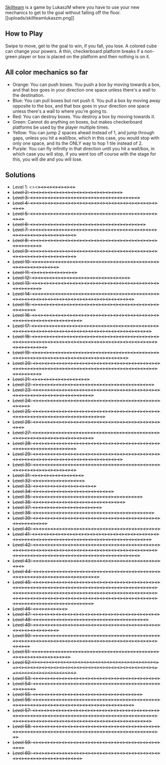 [Skillteam](https://play.fancade.com/6138A3C42C5AF3D9) is a game by LukaszM where you have to use your new mechanics to get to the goal without falling off the floor.
[[uploads/skillteamlukaszm.png]]
## How to Play

Swipe to move, get to the goal to win, if you fall, you lose. A colored cube can change your powers. A thin, checkerboard platform breaks if a non-green player or box is placed on the platform and then nothing is on it.

## All color mechanics so far

* Orange: You can push boxes. You push a box by moving towards a box, and that box goes in your direction one space unless there's a wall to the destination.
* Blue: You can pull boxes but not push it. You pull a box by moving away opposite to the box, and that box goes in your direction one space unless there's a wall to where you're going to.
* Red: You can destroy boxes. You destroy a box by moving towards it.
* Green: Cannot do anything on boxes, but makes checkerboard platforms be used by the player multiple times.
* Yellow: You can jump 2 spaces ahead instead of 1, and jump through gaps, unless you hit a wall/box, which in this case, you would stop with only one space, and its the ONLY way to hop 1 tile instead of 2.
* Purple: You can fly infinitly in that direction until you hit a wall/box, in which case you will stop, if you went too off course with the stage for this, you will die and you will lose.

## Solutions

* Level 1: <<W>><<S>><<S>><<E>><<S>><<S>><<S>><<S>>
* Level 2: <<S>><<S>><<S>><<W>><<W>><<N>><<N>><<E>><<S>><<E>><<S>><<W>><<W>><<W>><<W>><<W>>
* Level 3: <<W>><<S>><<S>><<E>><<E>><<S>><<N>><<N>><<N>><<E>><<E>><<S>><<S>><<W>><<W>><<S>><<S>><<S>><<W>>
* Level 4: <<S>><<E>><<W>><<W>><<S>><<E>><<E>><<E>><<W>><<W>><<W>><<N>><<N>><<E>><<S>><<W>><<S>><<E>><<E>><<N>><<E>><<S>><<S>><<S>>
* Level 5: <<E>><<E>><<S>><<S>><<W>><<N>><<W>><<W>><<N>><<E>><<E>><<E>><<N>><<S>><<S>><<S>><<W>><<N>><<N>><<E>><<N>><<N>><<N>><<E>>
* Level 6: <<W>><<S>><<S>><<S>><<N>><<N>><<N>><<E>><<E>><<N>><<S>><<W>><<W>><<S>><<S>><<S>><<S>><<E>><<E>><<E>>
* Level 7: <<N>><<W>><<S>><<S>><<E>><<N>><<N>><<N>><<W>><<S>><<E>><<E>><<W>><<W>><<S>><<E>><<S>><<W>><<N>><<N>><<E>><<N>><<N>><<W>><<S>><<S>><<S>><<E>><<S>><<W>><<W>><<W>><<W>>
* Level 8: <<E>><<N>><<W>><<E>><<N>><<S>><<S>><<W>><<W>><<S>><<S>><<E>><<E>><<N>><<N>><<N>><<W>><<W>><<E>><<E>><<S>><<W>><<W>><<N>><<W>><<W>><<N>>
* Level 9: <<E>><<S>><<S>><<W>><<W>><<N>><<S>><<S>><<W>><<E>><<E>><<N>><<E>><<N>><<N>><<W>><<E>><<S>><<S>><<W>><<S>><<W>><<W>><<W>><<E>><<E>><<N>><<N>><<N>><<E>><<E>><<E>><<E>>
* Level 10: <<S>><<E>><<S>><<W>><<E>><<N>><<N>><<W>><<W>><<S>><<E>><<W>><<S>><<S>><<E>><<N>><<E>><<N>><<N>><<W>><<W>><<S>><<E>><<S>><<E>><<N>><<N>><<N>><<N>><<N>>
* Level 11: <<N>><<N>><<S>><<S>><<S>><<S>><<S>><<S>>
* Level 12: <<W>><<S>><<S>><<E>><<S>><<S>><<N>><<N>><<E>><<N>><<S>><<W>><<S>><<S>><<S>><<S>><<S>>
* Level 13: <<E>><<N>><<N>><<W>><<W>><<N>><<S>><<E>><<S>><<E>><<S>><<W>><<W>><<W>><<E>><<E>><<N>><<N>><<W>><<S>><<E>><<S>><<W>><<W>><<W>><<W>><<W>>
* Level 14: <<S>><<S>><<N>><<N>><<W>><<E>><<E>><<S>><<S>><<W>><<S>><<S>><<E>><<W>><<N>><<N>><<E>><<N>><<N>><<W>><<W>><<S>><<E>><<S>><<E>><<N>><<W>><<N>><<E>><<S>><<S>><<W>><<S>><<S>><<E>><<N>><<N>><<N>><<W>><<N>><<E>><<E>><<E>>
* Level 15: <<S>><<N>><<E>><<S>><<E>><<N>><<W>><<W>><<W>><<S>><<W>><<E>><<E>><<N>><<E>><<E>><<S>><<S>><<N>><<W>><<W>><<W>><<W>><<W>><<W>><<W>>
* Level 16: <<E>><<E>><<W>><<W>><<S>><<W>><<N>><<N>><<S>><<S>><<E>><<E>><<E>><<E>><<E>><<W>><<W>><<W>><<W>><<W>><<N>><<N>><<N>><<E>><<E>><<S>><<S>><<E>><<S>><<W>><<W>><<W>><<W>><<W>>
* Level 17: <<W>><<S>><<E>><<W>><<S>><<S>><<S>><<E>><<E>><<N>><<N>><<N>><<W>><<N>><<E>><<W>><<W>><<S>><<S>><<S>><<E>><<W>><<N>><<N>><<E>><<E>><<S>><<S>><<W>><<S>><<E>><<N>><<N>><<N>><<N>><<E>><<E>><<W>><<W>><<S>><<S>><<S>><<S>><<E>><<E>><<E>>
* Level 18: <<S>><<E>><<E>><<E>><<S>><<N>><<W>><<W>><<N>><<W>><<W>><<S>><<E>><<S>><<E>><<N>><<N>><<E>><<W>><<S>><<E>><<S>><<E>><<N>><<N>><<W>><<W>><<S>><<N>><<E>><<E>><<S>><<S>><<W>><<W>><<W>><<W>><<E>><<E>><<N>><<N>><<E>><<S>><<E>><<S>><<W>><<W>><<W>><<W>><<W>><<W>><<N>><<N>>
* Level 19: <<W>><<W>><<N>><<N>><<E>><<S>><<E>><<W>><<W>><<S>><<E>><<E>><<N>><<E>><<S>><<S>><<E>><<W>><<N>><<N>><<W>><<W>><<W>><<N>><<N>><<S>><<S>><<S>><<E>><<E>><<E>><<E>><<W>><<W>><<W>><<W>><<N>><<N>><<N>><<W>><<W>><<W>>
* Level 20: <<W>><<E>><<S>><<S>><<W>><<E>><<E>><<E>><<W>><<W>><<S>><<S>><<W>><<E>><<S>><<W>><<E>><<N>><<N>><<N>><<W>><<S>><<E>><<S>><<S>><<W>><<W>><<N>><<E>><<E>><<E>><<N>><<N>><<W>><<N>><<N>><<W>><<S>><<S>><<S>><<E>><<S>><<S>><<W>><<W>><<N>><<E>><<E>><<E>><<E>><<E>><<E>>
* Level 21: <<S>><<S>><<S>><<S>><<S>><<S>><<S>><<S>><<S>><<S>>
* Level 22: <<W>><<S>><<W>><<E>><<N>><<E>><<E>><<S>><<E>><<E>><<E>><<W>><<W>><<W>><<N>><<W>><<S>><<S>><<S>><<S>><<S>>
* Level 23: <<S>><<W>><<N>><<E>><<S>><<S>><<S>><<E>><<W>><<W>><<S>><<S>><<E>><<S>><<E>><<W>><<S>><<W>><<N>><<N>><<N>><<N>><<E>><<N>><<W>><<E>><<N>><<N>><<W>><<S>><<E>><<S>><<W>><<W>><<W>><<W>>
* Level 24: <<S>><<E>><<S>><<S>><<S>><<E>><<E>><<E>><<N>><<N>><<W>><<N>><<W>><<S>><<S>><<E>><<W>><<N>><<N>><<W>><<W>><<N>><<N>><<E>><<E>>
* Level 25: <<S>><<E>><<E>><<W>><<W>><<N>><<N>><<W>><<W>><<S>><<S>><<W>><<E>><<N>><<N>><<E>><<E>><<E>><<E>><<W>><<W>><<S>><<W>><<N>><<W>><<S>><<S>><<N>><<E>><<E>><<S>><<W>><<N>><<W>><<S>><<S>><<S>><<W>>
* Level 26: <<W>><<N>><<N>><<E>><<E>><<E>><<E>><<S>><<S>><<W>><<S>><<W>><<W>><<W>><<N>><<N>><<N>><<E>><<E>><<S>><<S>><<S>><<S>><<S>>
* Level 27: <<E>><<N>><<N>><<W>><<W>><<W>><<W>><<W>><<S>><<E>><<E>><<N>><<E>><<E>><<E>><<S>><<W>><<S>><<E>><<E>><<W>><<W>><<N>><<W>><<W>><<W>><<W>><<S>><<W>><<W>><<E>><<E>><<N>><<N>><<W>><<W>>
* Level 28: <<N>><<N>><<N>><<N>><<E>><<S>><<S>><<S>><<W>><<W>><<E>><<E>><<S>><<W>><<S>><<W>><<W>><<E>><<N>><<N>><<E>><<N>><<N>><<W>><<N>><<S>><<E>><<S>><<S>><<S>><<S>><<S>><<S>>
* Level 29: <<E>><<E>><<W>><<W>><<W>><<W>><<N>><<N>><<E>><<S>><<W>><<S>><<E>><<E>><<E>><<N>><<N>><<W>><<E>><<E>><<E>><<W>><<W>><<W>><<W>><<W>><<S>><<S>><<E>><<E>><<E>><<E>><<E>><<W>><<W>><<W>><<W>><<N>><<W>><<W>><<W>>
* Level 30: <<E>><<N>><<N>><<N>><<N>><<W>><<W>><<S>><<E>><<N>><<E>><<S>><<S>><<N>><<N>><<W>><<N>><<S>><<S>><<W>><<S>><<S>><<S>><<E>><<E>><<S>><<W>><<S>><<N>><<N>><<E>><<E>><<E>>
* Level 31: <<W>><<N>><<N>><<N>><<N>><<S>><<E>><<S>><<S>>
* Level 32: <<S>><<S>><<W>><<N>><<E>><<N>><<N>><<N>><<N>>
* Level 33: <<N>><<E>><<S>><<S>><<S>><<N>><<N>><<W>><<S>><<E>><<E>>
* Level 34: <<E>><<N>><<E>><<E>><<N>><<N>><<E>><<N>><<S>><<W>><<S>><<W>><<W>><<N>>
* Level 35: <<W>><<E>><<S>><<S>><<W>><<N>><<E>><<N>><<W>><<S>><<S>><<E>><<S>><<N>><<N>><<W>><<S>><<W>><<W>>
* Level 36: <<W>><<S>><<E>><<E>><<W>><<N>><<E>><<N>><<N>><<S>><<S>><<N>><<N>><<W>><<W>><<W>>
* Level 37: <<E>><<S>><<W>><<N>><<S>><<S>><<W>><<N>><<E>><<N>><<E>><<N>>
* Level 38: <<E>><<E>><<N>><<N>><<W>><<S>><<E>><<S>><<W>><<W>><<S>><<W>><<E>><<N>><<N>><<S>><<W>><<E>><<N>><<E>><<E>>
* Level 39: <<E>><<E>><<E>><<W>><<W>><<W>><<W>><<W>><<S>><<W>><<E>><<N>><<N>><<S>><<W>><<E>><<E>><<E>><<W>><<W>><<W>><<W>><<W>><<W>><<W>><<N>><<N>><<N>>
* Level 40: <<E>><<W>><<N>><<S>><<W>><<W>><<W>><<N>><<E>><<E>><<N>><<S>><<W>><<S>><<E>><<E>><<E>><<E>><<W>><<N>><<W>><<N>>
* Level 41: <<W>><<S>><<S>><<N>><<N>><<E>><<S>><<E>><<N>><<E>><<N>><<S>><<W>><<W>><<W>><<W>><<W>><<S>><<N>><<E>><<E>><<S>><<E>><<S>><<E>><<N>><<W>><<W>><<S>><<S>><<S>><<N>><<E>><<N>><<W>><<N>><<W>><<E>><<E>><<S>><<S>><<S>><<S>><<S>><<S>><<E>>
* Level 42: <<S>><<S>><<W>><<E>><<E>><<W>><<N>><<N>><<W>><<N>><<N>><<W>><<S>><<S>><<E>><<E>><<S>><<S>><<W>><<E>><<N>><<W>><<N>><<E>><<S>><<S>><<W>><<W>><<W>><<E>><<E>><<N>><<E>><<N>><<W>><<W>><<N>><<N>><<E>><<S>><<S>><<E>><<S>><<S>><<W>><<N>><<E>><<N>><<W>><<W>><<W>><<W>><<W>><<W>><<E>><<E>><<E>><<E>><<E>><<E>><<E>><<E>><<E>><<W>><<W>><<W>><<W>><<W>><<S>>
* Level 43: <<E>><<W>><<S>><<W>><<E>><<N>><<E>><<S>><<W>><<W>><<W>><<W>><<W>><<W>><<S>><<S>><<E>><<E>><<N>><<N>><<N>><<N>><<N>><<W>>
* Level 44: <<E>><<E>><<E>><<E>><<E>><<E>><<W>><<N>><<E>><<S>><<W>><<W>><<N>><<W>><<S>><<S>><<E>><<E>><<E>><<E>><<E>><<E>><<E>><<W>><<W>><<N>><<N>><<E>><<W>><<W>><<S>><<S>><<S>><<S>><<S>><<S>><<W>>
* Level 45: <<N>><<S>><<W>><<E>><<E>><<N>><<N>><<S>><<E>><<E>><<S>><<W>><<N>><<W>><<S>><<S>><<N>><<E>><<E>><<S>><<S>><<W>><<W>><<N>><<N>><<E>><<N>><<N>><<S>><<S>><<W>><<S>><<S>><<W>><<W>><<W>><<W>><<N>><<S>><<E>><<N>><<E>><<S>><<E>><<E>><<E>><<E>><<N>><<N>><<N>><<N>><<S>><<S>><<S>><<S>><<W>><<W>><<W>><<W>><<W>><<W>><<N>><<N>><<E>><<S>><<W>><<S>><<E>><<E>><<E>><<E>><<E>><<W>><<N>><<N>><<E>><<E>><<S>><<S>><<W>><<W>><<W>><<W>><<W>><<N>><<N>><<E>><<S>><<W>><<S>><<E>><<E>><<E>><<N>><<N>><<E>><<E>><<S>><<S>><<W>><<E>><<S>><<S>><<N>><<N>><<W>><<S>><<N>><<E>><<S>><<E>>
* Level 46: <<N>><<S>><<W>><<N>><<E>><<S>>
* Level 47: <<W>><<S>><<W>><<N>><<E>><<E>><<S>><<S>><<E>><<E>><<N>><<N>><<W>><<W>><<W>><<E>><<S>><<S>><<S>><<N>><<W>><<S>>
* Level 48: <<E>><<E>><<E>><<N>><<N>><<E>><<N>><<S>><<S>><<W>><<W>><<S>><<W>><<W>><<W>><<W>><<E>><<N>><<W>><<N>>
* Level 49: <<W>><<W>><<N>><<E>><<W>><<S>><<E>><<S>><<S>><<W>><<N>><<E>><<N>><<W>><<W>><<W>><<N>><<W>><<W>><<S>><<E>><<E>><<E>><<E>><<S>><<E>><<N>><<N>><<N>><<W>>
* Level 50: <<S>><<S>><<S>><<W>><<W>><<E>><<N>><<W>><<N>><<W>><<S>><<W>><<N>><<E>><<W>><<W>><<S>><<S>><<S>><<W>><<W>><<N>><<S>><<E>><<N>><<W>><<N>><<W>><<S>><<E>><<W>><<W>><<S>><<S>><<W>><<W>><<N>><<N>><<S>><<E>><<N>><<W>><<S>><<W>><<W>><<W>><<W>><<N>><<N>><<N>>
* Level 51: <<W>><<S>><<E>><<N>><<E>><<S>><<E>><<W>><<N>><<W>><<W>><<N>><<N>><<N>><<E>><<E>><<S>><<W>><<N>><<W>><<S>><<S>><<S>><<E>><<E>><<S>><<E>><<E>><<W>><<N>><<W>><<S>>
* Level 52:<<E>><<S>><<S>><<W>><<E>><<N>><<N>><<W>><<W>><<W>><<S>><<S>><<E>><<N>><<N>><<E>><<E>><<S>><<W>><<N>><<W>><<W>><<S>><<S>><<E>><<N>><<N>><<N>><<E>><<E>><<S>><<W>><<N>><<W>><<W>><<S>><<S>><<E>><<N>><<N>><<N>><<S>><<S>><<S>><<W>><<W>><<E>><<N>><<W>><<E>><<S>><<S>><<S>><<S>><<S>><<W>><<W>><<W>>
* Level 53: <<S>><<E>><<N>><<W>><<N>><<W>><<E>><<S>><<E>><<N>><<S>><<N>><<W>><<S>><<N>><<W>><<E>><<S>><<E>><<N>><<S>><<S>>
* Level 54: <<S>><<S>><<S>><<W>><<S>><<E>><<E>><<N>><<N>><<S>><<S>><<W>><<S>><<W>><<N>><<N>><<E>><<N>><<N>><<N>><<E>><<N>><<S>><<W>><<S>><<E>>
* Level 55: <<W>><<S>><<S>><<N>><<N>><<W>><<S>><<E>><<S>><<E>><<S>><<E>><<E>><<N>><<N>><<W>><<S>><<W>><<N>>
* Level 56: <<W>><<W>><<W>><<N>><<N>><<N>><<W>><<S>><<N>><<N>><<N>><<E>><<S>><<W>><<S>><<S>><<E>><<S>><<S>><<W>><<N>><<N>><<N>><<N>><<S>><<S>><<S>><<S>><<E>><<S>><<N>><<E>><<E>><<E>><<W>><<N>><<E>><<E>><<E>><<W>><<S>><<E>><<N>>
* Level 57: <<S>><<S>><<W>><<W>><<W>><<W>><<W>><<N>><<N>><<E>><<E>><<E>><<W>><<W>><<W>><<S>><<S>><<E>><<N>><<W>><<N>><<E>><<E>><<W>><<S>><<S>><<E>><<N>><<W>><<N>><<E>><<S>><<S>><<E>><<E>><<E>><<N>><<N>><<E>><<W>><<S>><<N>><<N>><<W>><<W>><<N>><<N>><<W>><<S>><<S>><<E>><<E>><<E>><<E>><<N>><<N>><<E>><<E>><<W>><<S>><<N>><<N>><<E>><<E>><<N>><<N>><<E>><<E>><<E>><<N>><<N>>
* Level 58: <<S>><<S>><<S>><<S>><<W>><<N>><<E>><<N>><<N>><<E>><<S>><<S>><<S>><<W>><<W>><<S>><<W>><<E>><<N>><<E>><<S>><<W>><<N>><<E>><<S>><<W>><<E>><<E>><<S>><<S>><<W>><<W>><<S>><<S>><<E>><<N>><<W>><<N>><<E>><<S>><<E>><<N>><<N>><<W>><<W>><<S>><<W>><<N>>
* Level 59: <<S>><<W>><<N>><<E>><<E>><<S>><<N>><<W>><<E>><<S>><<S>><<E>><<S>><<S>><<E>><<W>><<W>><<N>><<N>><<N>><<N>><<N>><<N>><<W>>
* Level 60: <<S>><<E>><<W>><<S>><<S>><<N>><<N>><<S>><<E>><<N>><<N>><<E>><<S>><<S>><<W>><<W>><<S>><<E>><<S>><<S>><<W>><<N>><<N>><<E>><<N>><<N>><<S>><<S>><<W>><<W>><<N>><<W>><<E>><<N>>